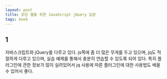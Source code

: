 ```yaml
---
layout: post
title: 모던 웹을 위한 JavaScript jQuery 입문
tags: book
---
```


## 1
자바스크립트와 jQuery를 다루고 있다. js쪽에 좀 더 많은 무게를 두고 있으며, jq도 적절하게 다루고 있으며, 실습 예제를 통해서 충분히 연습할 수 있도록 되어 있다. 특히 플러그인에 관한 정보가 많이 실려있어서 jq 사용에 따른 플러그인에 대한 사용법도 배울 수 있어서 좋다.